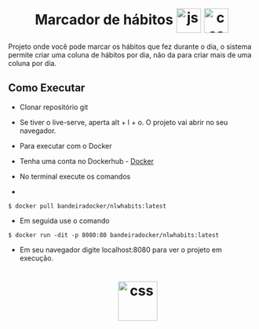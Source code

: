 <h1 align="center">
  Marcador de hábitos    <img align="center" alt="js" height="50px" src="https://cdn.jsdelivr.net/gh/devicons/devicon/icons/javascript/javascript-plain.svg" />
   <img align="center" alt="css" height="50px" src="https://cdn.jsdelivr.net/gh/devicons/devicon/icons/css3/css3-plain.svg" />
</h1>


Projeto onde você pode marcar os hábitos que fez durante o dia, o sistema permite criar uma coluna de hábitos por dia, não da para criar mais de uma coluna por dia.


## Como Executar

- Clonar repositório git
- Se tiver o live-serve, aperta alt + l + o. O projeto vai abrir no seu navegador.

- Para executar com o Docker
- Tenha uma conta no Dockerhub - [Docker](https://hub.docker.com/)
- No terminal execute os comandos 
- 
```
$ docker pull bandeiradocker/nlwhabits:latest
```

- Em seguida use o comando
  
```
$ docker run -dit -p 8080:80 bandeiradocker/nlwhabits:latest
```

- Em seu navegador digite localhost:8080 para ver o projeto em execução. <h1 align="center">
                                                                        <img align="center" alt="css" height="80px" src="https://cultofthepartyparrot.com/parrots/hd/dealwithitparrot.gif" />
                                                                          </h1>

 







